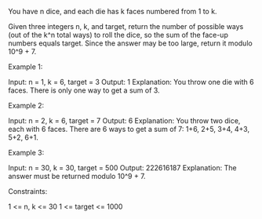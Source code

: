 You have n dice, and each die has k faces numbered from 1 to k.

Given three integers n, k, and target, return the number of possible ways
(out of the k^n total ways) to roll the dice, so the sum of the face-up
numbers equals target. Since the answer may be too large, return it modulo
10^9 + 7.


Example 1:


Input: n = 1, k = 6, target = 3
Output: 1
Explanation: You throw one die with 6 faces.
There is only one way to get a sum of 3.


Example 2:


Input: n = 2, k = 6, target = 7
Output: 6
Explanation: You throw two dice, each with 6 faces.
There are 6 ways to get a sum of 7: 1+6, 2+5, 3+4, 4+3, 5+2, 6+1.


Example 3:


Input: n = 30, k = 30, target = 500
Output: 222616187
Explanation: The answer must be returned modulo 10^9 + 7.



Constraints:


1 <= n, k <= 30
1 <= target <= 1000




